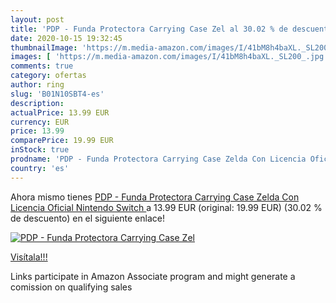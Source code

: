```yaml
---
layout: post
title: 'PDP - Funda Protectora Carrying Case Zel al 30.02 % de descuento'
date: 2020-10-15 19:32:45
thumbnailImage: 'https://m.media-amazon.com/images/I/41bM8h4baXL._SL200_.jpg'
images: [ 'https://m.media-amazon.com/images/I/41bM8h4baXL._SL200_.jpg' ]
comments: true
category: ofertas
author: ring
slug: 'B01N10SBT4-es'
description:
actualPrice: 13.99 EUR
currency: EUR
price: 13.99
comparePrice: 19.99 EUR
inStock: true
prodname: 'PDP - Funda Protectora Carrying Case Zelda Con Licencia Oficial  Nintendo Switch '
country: 'es'
---
```


Ahora mismo tienes [PDP - Funda Protectora Carrying Case Zelda Con Licencia Oficial  Nintendo Switch ](https://www.amazon.es/dp/B01N10SBT4/?tag=tolees-21) a 13.99 EUR (original: 19.99 EUR) (30.02 %  de descuento) en el siguiente enlace!

[![PDP - Funda Protectora Carrying Case Zel](https://m.media-amazon.com/images/I/41bM8h4baXL._SL200_.jpg)](https://www.amazon.es/dp/B01N10SBT4/?tag=tolees-21)

[Visítala!!!](https://www.amazon.es/dp/B01N10SBT4/?tag=tolees-21)

Links participate in Amazon Associate program and might generate a comission on qualifying sales
